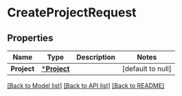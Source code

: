 # CreateProjectRequest

## Properties
Name | Type | Description | Notes
------------ | ------------- | ------------- | -------------
**Project** | [***Project**](Project.md) |  | [default to null]

[[Back to Model list]](../README.md#documentation-for-models) [[Back to API list]](../README.md#documentation-for-api-endpoints) [[Back to README]](../README.md)

